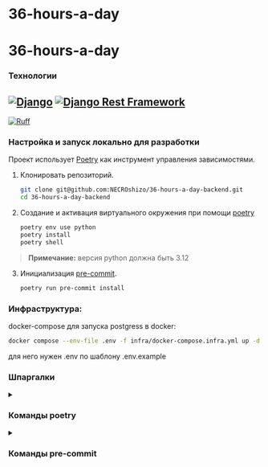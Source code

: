 # 36-hours-a-day
# 36-hours-a-day

### Технологии
[![Django](https://img.shields.io/badge/Django-3.2.10-blue?style=flat&logo=django&logoColor=white)](https://www.djangoproject.com/)
[![Django Rest Framework](https://img.shields.io/badge/DRF-3.12.4-blue?style=flat&logo=django&logoColor=white)](https://www.django-rest-framework.org/)
---
[![Ruff](https://img.shields.io/badge/Ruff-used-green?style=flat&logo=python&logoColor=white)](https://docs.astral.sh/ruff/)

### Настройка и запуск локально для разработки
Проект использует [Poetry](https://python-poetry.org/) как инструмент управления зависимостями.
1. Клонировать репозиторий.
    ```bash
    git clone git@github.com:NECROshizo/36-hours-a-day-backend.git
    cd 36-hours-a-day-backend
    ```
2. Создание и активация виртуального окружения при помощи [poetry](https://python-poetry.org/docs/#installation)
    ```bash
    poetry env use python
    poetry install
    poetry shell
    ```
> **Примечание:** версия python должна быть 3.12

3. Инициализация [pre-commit](#технологии).
   ```bash
   poetry run pre-commit install
   ```

### Инфраструктура:

docker-compose для запуска postgress в docker:
```bash
docker compose --env-file .env -f infra/docker-compose.infra.yml up -d
```
для него нужен .env по шаблону .env.example

### Шпаргалки
<details>
  <summary><h3>Команды poetry</h3></summary>

- Создание нового проекта: `poetry new new_project`
- Запуск виртуального окружения: `poetry shell`
- Внедрение Poetry в уже имеющийся проект: `poetry init`
- Обновление зависимостей: `poetry update`
- Добавление новой библиотеки: `poetry add <имя_библиотеки>`
- Удаление зависимости: `poetry remove <имя_библиотеки>`
- Просмотр зависимостей: `poetry show`
- Запуск из виртуального окружения: `poetry run <команда>`

</details>

<details>
  <summary><h3>Команды pre-commit</h3></summary>

  **Важно** С использованием poetry, выполнение команд из виртуального окружения происходит через `poetry run <команда>`.
- Установить pre-commit в проекте: `pre-commit install`
- Запустить проверку всех хуков: `pre-commit run -a`
- Запустить конкретный хук: `poetry run pre-commit run <имя-хука>`
- Деактивировать автоматическое выполнение хуков перед коммитом: `poetry run pre-commit uninstall`
- Обновить pre-commit хуки: `poetry run pre-commit autoupdate`

</details>
